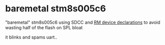 # baremetal stm8s005c6

"baremetal" stm8s005c6 using SDCC and [RM device declarations](https://github.com/gicking/STM8_headers) to avoid wasting half of the flash on SPL bloat

it blinks and spams uart..
